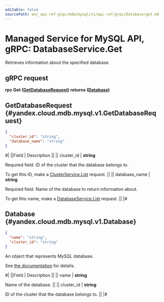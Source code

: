```yaml
---
editable: false
sourcePath: en/_api-ref-grpc/mdb/mysql/v1/api-ref/grpc/Database/get.md
---
```


# Managed Service for MySQL API, gRPC: DatabaseService.Get

Retrieves information about the specified database.

## gRPC request

**rpc Get ([GetDatabaseRequest](#yandex.cloud.mdb.mysql.v1.GetDatabaseRequest)) returns ([Database](#yandex.cloud.mdb.mysql.v1.Database))**

## GetDatabaseRequest {#yandex.cloud.mdb.mysql.v1.GetDatabaseRequest}

```json
{
  "cluster_id": "string",
  "database_name": "string"
}
```

#|
||Field | Description ||
|| cluster_id | **string**

Required field. ID of the cluster that the database belongs to.

To get this ID, make a [ClusterService.List](/docs/managed-mysql/api-ref/grpc/Cluster/list#List) request. ||
|| database_name | **string**

Required field. Name of the database to return information about.

To get this name, make a [DatabaseService.List](/docs/managed-mysql/api-ref/grpc/Database/list#List) request. ||
|#

## Database {#yandex.cloud.mdb.mysql.v1.Database}

```json
{
  "name": "string",
  "cluster_id": "string"
}
```

An object that represents MySQL database.

See [the documentation](/docs/managed-mysql/operations/databases) for details.

#|
||Field | Description ||
|| name | **string**

Name of the database. ||
|| cluster_id | **string**

ID of the cluster that the database belongs to. ||
|#